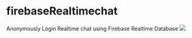 # firebaseRealtimechat
Anonymously Login Realtime chat using Firebase Realtime Database
![](Screenshot_1495184764.jpg)

